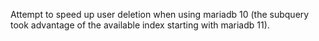 Attempt to speed up user deletion when using mariadb 10 (the subquery took advantage of the available index starting with mariadb 11).
